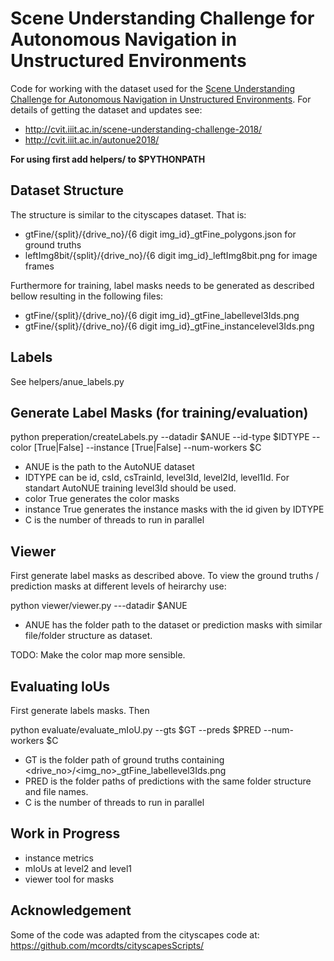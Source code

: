 # Scene Understanding Challenge for Autonomous Navigation in Unstructured Environments

Code for working with the dataset used for the [Scene Understanding Challenge for Autonomous Navigation in Unstructured Environments](http://cvit.iiit.ac.in/scene-understanding-challenge-2018/). For details of getting the dataset and updates see:

- http://cvit.iiit.ac.in/scene-understanding-challenge-2018/ 
- http://cvit.iiit.ac.in/autonue2018/

**For using first add helpers/ to $PYTHONPATH**

## Dataset Structure

The structure is similar to the cityscapes dataset. That is:
- gtFine/{split}/{drive_no}/{6 digit img_id}_gtFine_polygons.json for ground truths
- leftImg8bit/{split}/{drive_no}/{6 digit img_id}_leftImg8bit.png for image frames

Furthermore for training, label masks needs to be generated as described bellow resulting in the following files:
- gtFine/{split}/{drive_no}/{6 digit img_id}_gtFine_labellevel3Ids.png
- gtFine/{split}/{drive_no}/{6 digit img_id}_gtFine_instancelevel3Ids.png

## Labels

See helpers/anue_labels.py

## Generate Label Masks (for training/evaluation)

python preperation/createLabels.py --datadir $ANUE --id-type $IDTYPE --color [True|False] --instance [True|False] --num-workers $C

- ANUE is the path to the AutoNUE dataset
- IDTYPE can be id, csId, csTrainId, level3Id, level2Id, level1Id. For standart AutoNUE training level3Id should be used.
- color True  generates the color masks
- instance True generates the instance masks with the id given by IDTYPE
- C is the number of threads to run in parallel

## Viewer

First generate label masks as described above. To view the ground truths / prediction masks at different levels of heirarchy use:

python viewer/viewer.py ---datadir $ANUE

- ANUE has the folder path to the dataset or prediction masks with similar file/folder structure as dataset.

TODO: Make the color map more sensible.


## Evaluating IoUs

First generate labels masks. Then

python evaluate/evaluate_mIoU.py --gts $GT  --preds $PRED  --num-workers $C

- GT is the folder path of ground truths containing <drive_no>/<img_no>_gtFine_labellevel3Ids.png 
- PRED is the folder paths of predictions with the same folder structure and file names.
- C is the number of threads to run in parallel

## Work in Progress

- instance metrics
- mIoUs at level2 and level1
- viewer tool for masks

## Acknowledgement

Some of the code was adapted from the cityscapes code at: https://github.com/mcordts/cityscapesScripts/ 

